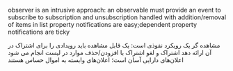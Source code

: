 observer is an intrusive approach: an observable must provide an event to subscribe to
subscription and unsubscription handled with addition/removal of items in list
property notifications are easy;dependent property notifications are ticky

مشاهده گر یک رویکرد نفوذی است: یک قابل مشاهده باید رویدادی را برای اشتراک در آن ارائه دهد
اشتراک و لغو اشتراک با افزودن/حذف موارد در لیست انجام می شود
اعلان‌های دارایی آسان است؛ اعلان‌های وابسته به اموال حساس هستند